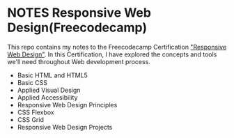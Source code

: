 # NOTES Responsive Web Design(Freecodecamp)
This repo contains my notes to the Freecodecamp Certification ["Responsive Web Design"](https://www.freecodecamp.org/learn). In this Certification, I have explored the concepts and tools we'll need throughout Web development process.
- Basic HTML and HTML5
- Basic CSS
- Applied Visual Design
- Applied Accessibility
- Responsive Web Design Principles
- CSS Flexbox
- CSS Grid
- Responsive Web Design Projects

